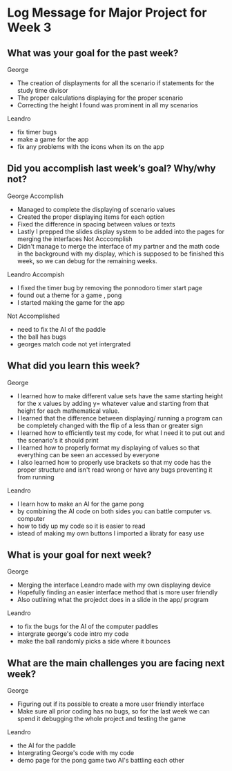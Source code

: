 # Log Message for Major Project for Week 3
## What was your goal for the past week?

George
* The creation of displayments for all the scenario if statements for the study time divisor
* The proper calculations displaying for the proper scenario
* Correcting the height I found was prominent in all my scenarios

Leandro
* fix timer bugs
* make a game for the app
* fix any problems with the icons when its on the app


## Did you accomplish last week’s goal? Why/why not?
George
Accomplish
* Managed to complete the displaying of scenario values
* Created the proper displaying items for each option
* Fixed the difference in spacing between values or texts
* Lastly I prepped the slides display system to be added into the pages for merging the interfaces
Not Acccomplish
* Didn't manage to merge the interface of my partner and the math code in the background with my display, which is supposed to be finished this week, so we can debug for the remaining weeks.

Leandro
Accompish
* I fixed the timer bug by removing the ponnodoro timer start page
* found out a theme for a game , pong
* I started making the game for the app

Not Accomplished
* need to fix the AI of the paddle
* the ball has bugs
* georges match code not yet intergrated

## What did you learn this week?
George
* I learned how to make different value sets have the same starting height for the x values by adding y= whatever value and starting from that height for each mathematical value.
* I learned that the difference between displaying/ running a program can be completely changed with the flip of a less than or greater sign
* I learned how to efficiently test my code, for what I need it to put out and the scenario's it should print
* I learned how to properly format my displaying of values so that everything can be seen an accessed by everyone
* I also learned how to properly use brackets so that my code has the proper structure and isn't read wrong or have any bugs preventing it from running

Leandro
* I learn how to make an AI for the game pong
* by combining the AI code on both sides you can battle computer vs. computer
* how to tidy up my code so it is easier to read
* istead of making my own buttons I imported a libraty for easy use
## What is your goal for next week?
George
* Merging the interface Leandro made with my own displaying device
* Hopefully finding an easier interface method that is more user friendly
* Also outlining what the projedct does in a slide in the app/ program 

Leandro
* to fix the bugs for the AI of the computer paddles
* intergrate george's code intro my code
* make the ball randomly picks a side where it bounces
## What are the main challenges you are facing next week?
George
* Figuring out if its possible to create a more user friendly interface
* Make sure all prior coding has no bugs, so for the last week we can spend it debugging the whole project and testing the game

Leandro
* the AI for the paddle
* Intergrating George's code with my code
* demo page for the pong game two AI's battling each other
